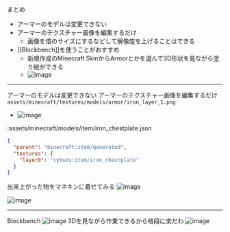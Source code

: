 
まとめ
- アーマーのモデルは変更できない
- アーマーのテクスチャー画像を編集するだけ
    - 画像を倍のサイズにするなどして解像度を上げることはできる
- [[Blockbench]]を使うことがおすすめ
    - 新規作成のMinecraft SkinからArmorとかを選んで3D形状を見ながら塗り絵ができる
    - ![image](https://gyazo.com/ba7daafdd8e632a6072b1fcef8f884a7/thumb/1000)
---
アーマーのモデルは変更できない
アーマーのテクスチャー画像を編集するだけ
`assets/minecraft/textures/models/armor/iron_layer_1.png`
- ![image](https://gyazo.com/998aaf77c03ee5c76b1a6e2689568b5e/thumb/1000)

:assets/minecraft/models/item/iron_chestplate.json

```json
{
  "parent": "minecraft:item/generated",
  "textures": {
    "layer0": "cybozu:item/iron_chestplate"
  }
}
```


出来上がった物をマネキンに着せてみる
![image](https://gyazo.com/2463814b1b53125e4c9d6f94570dfac0/thumb/1000)


![image](https://gyazo.com/c0ee6689dcd495dce59d3310ae91e7c5/thumb/1000)

---
Blockbench
![image](https://gyazo.com/ba7daafdd8e632a6072b1fcef8f884a7/thumb/1000)
3Dを見ながら作業できるから格段に楽だわ
![image](https://gyazo.com/49b00262720f1a0afba7fbd8078fe2cc/thumb/1000)

